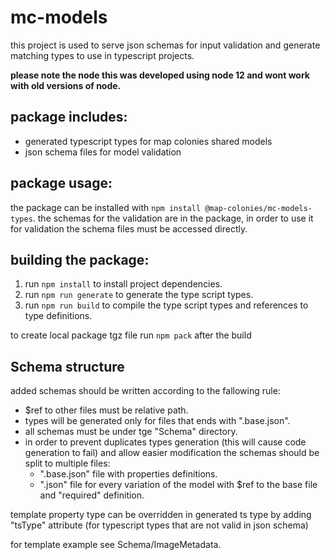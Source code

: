 # mc-models

this project is used to serve json schemas for input validation and generate matching types to use in typescript projects.

**please note the node this was developed using node 12 and wont work with old versions of node.**

## package includes:
 - generated typescript types for map colonies shared models
 - json schema files for model validation 
## package usage:
  the package can be installed with `npm install @map-colonies/mc-models-types`.
  the schemas for the validation are in the package, in order to use it for validation the schema files must be accessed directly. 
## building the package:

1. run `npm install` to install project dependencies.
2. run `npm run generate` to generate the type script types.
3. run `npm run build` to compile the type script types and references to type definitions.

to create local package tgz file run `npm pack` after the build

## Schema structure

added schemas should be written according to the fallowing rule:

- \$ref to other files must be relative path.
- types will be generated only for files that ends with ".base.json".
- all schemas must be under tge "Schema" directory.
- in order to prevent duplicates types generation (this will cause code generation to fail) and allow easier modification the schemas should be split to multiple files:
  - ".base.json" file with properties definitions.
  - ".json" file for every variation of the model with \$ref to the base file and "required" definition.

template property type can be overridden in generated ts type by adding "tsType" attribute (for typescript types that are not valid in json schema)

for template example see Schema/ImageMetadata.

